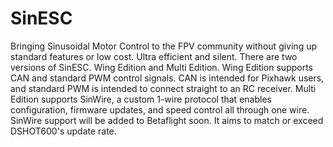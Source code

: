 # SinESC
Bringing Sinusoidal Motor Control to the FPV community without giving up standard features or low cost. Ultra efficient and silent.
There are two versions of SinESC. Wing Edition and Multi Edition.
Wing Edition supports CAN and standard PWM control signals. CAN is intended for Pixhawk users, and standard PWM is intended to connect straight to an RC receiver.
Multi Edition supports SinWire, a custom 1-wire protocol that enables configuration, firmware updates, and speed control all through one wire.
SinWire support will be added to Betaflight soon. It aims to match or exceed DSHOT600's update rate.
